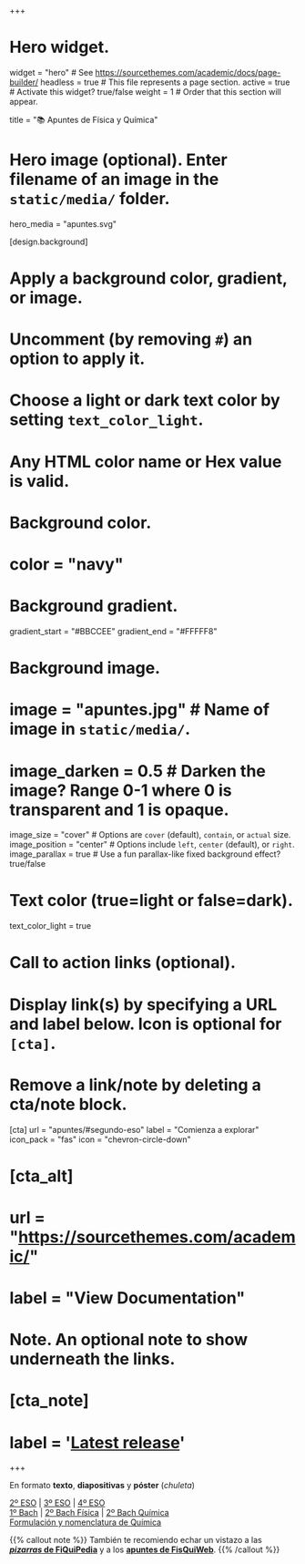 +++
# Hero widget.
widget = "hero"  # See https://sourcethemes.com/academic/docs/page-builder/
headless = true  # This file represents a page section.
active = true  # Activate this widget? true/false
weight = 1  # Order that this section will appear.

title = "📚 Apuntes de Física y Química"

# Hero image (optional). Enter filename of an image in the `static/media/` folder.
hero_media = "apuntes.svg"

[design.background]
  # Apply a background color, gradient, or image.
  #   Uncomment (by removing `#`) an option to apply it.
  #   Choose a light or dark text color by setting `text_color_light`.
  #   Any HTML color name or Hex value is valid.

  # Background color.
  # color = "navy"
  
  # Background gradient.
  gradient_start = "#BBCCEE"
  gradient_end = "#FFFFF8"
  
  # Background image.
  # image = "apuntes.jpg"  # Name of image in `static/media/`.
  # image_darken = 0.5  # Darken the image? Range 0-1 where 0 is transparent and 1 is opaque.
  image_size = "cover"  #  Options are `cover` (default), `contain`, or `actual` size.
  image_position = "center"  # Options include `left`, `center` (default), or `right`.
  image_parallax = true  # Use a fun parallax-like fixed background effect? true/false
  
  # Text color (true=light or false=dark).
  text_color_light = true

# Call to action links (optional).
#   Display link(s) by specifying a URL and label below. Icon is optional for `[cta]`.
#   Remove a link/note by deleting a cta/note block.
[cta]
  url = "apuntes/#segundo-eso"
  label = "Comienza a explorar"
  icon_pack = "fas"
  icon = "chevron-circle-down"
  
# [cta_alt]
  # url = "https://sourcethemes.com/academic/"
  # label = "View Documentation"

# Note. An optional note to show underneath the links.
# [cta_note]
  # label = '<a class="js-github-release" href="https://sourcethemes.com/academic/updates" data-repo="gcushen/hugo-academic">Latest release<!-- V --></a>'
+++

En formato **texto**, **diapositivas** y **póster** (_chuleta_)

[2º ESO](#segundo-eso) | [3º ESO](#tercero-eso) | [4º ESO](#cuarto-eso) <br> [1º Bach](#primero-bach) | [2º Bach Física](#segundo-bach-fisica) | [2º Bach Química](#segundo-bach-quimica) <br> [Formulación y nomenclatura de Química](#formulacion-nomenclatura-quimica)

{{% callout note %}}
También te recomiendo echar un vistazo a las [***pizarras* de FiQuiPedia**](http://www.fiquipedia.es/home/recursos/docencia-contenidos-fisica-y-quimica-por-nivel/pizarras-fisica-y-quimica-por-nivel) y a los [**apuntes de FisQuiWeb**](https://fisquiweb.es/Apuntes/apuntes.htm).
{{% /callout %}}